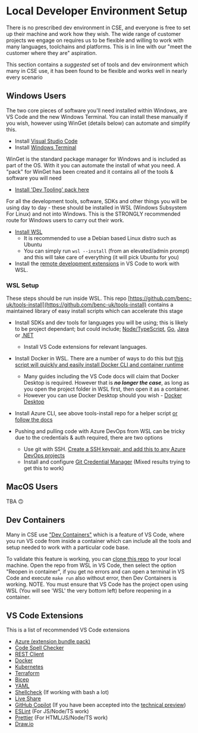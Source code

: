 # Local Developer Environment Setup

There is no prescribed dev environment in CSE, and everyone is free to set up their machine and work how they wish. The wide range of customer projects we engage on requires us to be flexible and willing to work with many languages, toolchains and platforms. This is in line with our "meet the customer where they are" aspiration.

This section contains a *suggested* set of tools and dev environment which many in CSE use, it has been found to be flexible and works well in nearly every scenario 

## Windows Users

The two core pieces of software you'll need installed within Windows, are VS Code and the new Windows Terminal. You can install these manually if you wish, however using WinGet (details below) can automate and simplify this.

- Install [Visual Studio Code](https://code.visualstudio.com/docs/setup/setup-overview)
- Install [Windows Terminal](https://apps.microsoft.com/store/detail/windows-terminal/9N0DX20HK701?hl=en-gb&gl=GB)

WinGet is the standard package manager for Windows and is included as part of the OS. With it you can automate the install of what you need. A "pack" for WinGet has been created and it contains all of the tools & software you will need

- [Install 'Dev Tooling' pack here](https://winstall.app/packs/zzbVwCc3M)

For all the development tools, software, SDKs and other things you will be using day to day - these should be installed in WSL (Windows Subsystem For Linux) and not into Windows. This is the STRONGLY recommended route for Windows users to carry out their work. 

- [Install WSL](https://docs.microsoft.com/en-us/windows/wsl/install) 
  - It is recommended to use a Debian based Linux distro such as Ubuntu
  - You can simply run `wsl --install` (from an elevated/admin prompt) and this will take care of everything (it will pick Ubuntu for you)
- Install the [remote development extensions](https://marketplace.visualstudio.com/items?itemName=ms-vscode-remote.vscode-remote-extensionpack) in VS Code to work with WSL.

### WSL Setup

These steps should be run inside WSL. This repo [https://github.com/benc-uk/tools-install](https://github.com/benc-uk/tools-install) contains a maintained library of easy install scripts which can accelerate this stage

- Install SDKs and dev tools for languages you will be using; this is likely to be project dependant; but could include; [Node/TypeScript](https://github.com/benc-uk/tools-install/blob/master/node.sh), [Go](https://github.com/benc-uk/tools-install/blob/master/golang.sh), [Java](https://github.com/benc-uk/tools-install/blob/master/jdk11.sh) or [.NET](https://github.com/benc-uk/tools-install/blob/master/dotnet.sh)
  - Install VS Code extensions for relevant languages.
- Install Docker in WSL. There are a number of ways to do this but [this script will quickly and easily install Docker CLI and container runtime](https://github.com/benc-uk/tools-install/blob/master/docker.sh)
  - Many guides including the VS Code docs will claim that Docker Desktop is required. However that is ***no longer the case***, as long as you open the project folder in WSL first, then open it as a container.
  - However you can use Docker Desktop should you wish - [Docker Desktop](https://www.docker.com/products/docker-desktop/)
- Install Azure CLI, see above tools-install repo for a helper script [or follow the docs](http://aka.ms/azure-cli)

- Pushing and pulling code with Azure DevOps from WSL can be tricky due to the credentials & auth required, there are two options
  - Use git with SSH. [Create a SSH keypair, and add this to any Azure DevOps projects](https://docs.microsoft.com/en-us/azure/devops/repos/git/use-ssh-keys-to-authenticate?view=azure-devops)
  - Install and configure [Git Credential Manager](https://github.com/GitCredentialManager/git-credential-manager) (Mixed results trying to get this to work)

## MacOS Users

TBA 🙃

## Dev Containers

Many in CSE use ["Dev Containers"](https://microsoft.github.io/code-with-engineering-playbook/developer-experience/devcontainers/) which is a feature of VS Code, where you run VS code from inside a container which can include all the tools and setup needed to work with a particular code base.

To validate this feature is working, you can [clone this repo](https://github.com/benc-uk/nodejs-demoapp) to your local machine. Open the repo from WSL in VS Code, then select the option "Reopen in container", if you get no errors and can open a terminal in VS Code and execute `make run` also without error, then Dev Containers is working. NOTE. You must ensure that VS Code has the project open using WSL (You will see 'WSL' the very bottom left) before reopening in a container.

## VS Code Extensions

This is a list of recommended VS Code extensions

- [Azure (extension bundle pack)](https://marketplace.visualstudio.com/items?itemName=ms-vscode.vscode-node-azure-pack)
- [Code Spell Checker](https://marketplace.visualstudio.com/items?itemName=streetsidesoftware.code-spell-checker)
- [REST Client](https://marketplace.visualstudio.com/items?itemName=humao.rest-client)
- [Docker](https://marketplace.visualstudio.com/items?itemName=ms-azuretools.vscode-docker)
- [Kubernetes](https://marketplace.visualstudio.com/items?itemName=ms-kubernetes-tools.vscode-kubernetes-tools)
- [Terraform](https://marketplace.visualstudio.com/items?itemName=HashiCorp.terraform)
- [Bicep](https://marketplace.visualstudio.com/items?itemName=ms-azuretools.vscode-bicep)
- [YAML](https://marketplace.visualstudio.com/items?itemName=redhat.vscode-yaml)
- [Shellcheck](https://marketplace.visualstudio.com/items?itemName=timonwong.shellcheck) (If working with bash a lot)
- [Live Share](https://marketplace.visualstudio.com/items?itemName=MS-vsliveshare.vsliveshare)
- [GitHub Copilot](https://marketplace.visualstudio.com/items?itemName=GitHub.copilot) (If you have been accepted into the [technical preview](https://github.com/features/copilot/signup))
- [ESLint](https://marketplace.visualstudio.com/items?itemName=dbaeumer.vscode-eslint) (For JS/Node/TS work)
- [Prettier](https://marketplace.visualstudio.com/items?itemName=esbenp.prettier-vscode) (For HTML/JS/Node/TS work)
- [Draw.io](https://marketplace.visualstudio.com/items?itemName=hediet.vscode-drawio)
